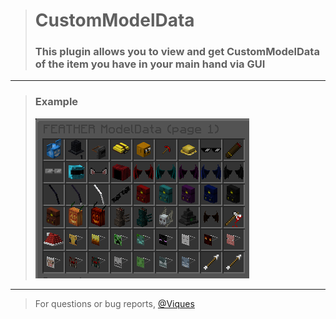 > # CustomModelData
> ### This plugin allows you to view and get CustomModelData of the item you have in your main hand via GUI

-----

> ### Example
>
> ![Example](Example.png)

-----

> For questions or bug reports, [@Viques](https://t.me/Viques)
